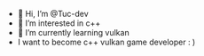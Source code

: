 - 👋 Hi, I’m @Tuc-dev
- 👀 I’m interested in c++
- 🌱 I’m currently learning vulkan
- I want to become c++ vulkan game developer : )

<!---
Tuc-dev/Tuc-dev is a ✨ special ✨ repository because its `README.md` (this file) appears on your GitHub profile.
You can click the Preview link to take a look at your changes.
--->

